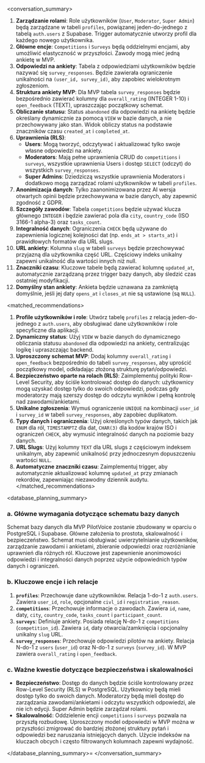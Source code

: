 <conversation_summary>
<decisions>
1.  **Zarządzanie rolami**: Role użytkowników (`User`, `Moderator`, `Super Admin`) będą zarządzane w tabeli `profiles`, powiązanej jeden-do-jednego z tabelą `auth.users` z Supabase. Trigger automatycznie utworzy profil dla każdego nowego użytkownika.
2.  **Główne encje**: `Competitions` i `Surveys` będą oddzielnymi encjami, aby umożliwić elastyczność w przyszłości. Zawody mogą mieć jedną ankietę w MVP.
3.  **Odpowiedzi na ankiety**: Tabela z odpowiedziami użytkowników będzie nazywać się `survey_responses`. Będzie zawierała ograniczenie unikalności na `(user_id, survey_id)`, aby zapobiec wielokrotnym zgłoszeniom.
4.  **Struktura ankiety MVP**: Dla MVP tabela `survey_responses` będzie bezpośrednio zawierać kolumny dla `overall_rating` (INTEGER 1-10) i `open_feedback` (TEXT), upraszczając początkowy schemat.
5.  **Obliczanie statusu**: Status `abandoned` dla odpowiedzi na ankietę będzie określany dynamicznie za pomocą `VIEW` w bazie danych, a nie przechowywany jako stan. Widok obliczy status na podstawie znaczników czasu `created_at` i `completed_at`.
6.  **Uprawnienia (RLS)**:
    *   **Users**: Mogą tworzyć, odczytywać i aktualizować tylko swoje własne odpowiedzi na ankiety.
    *   **Moderators**: Mają pełne uprawnienia CRUD do `competitions` i `surveys`, wszystkie uprawnienia Users i dostęp `SELECT` (odczyt) do wszystkich `survey_responses`.
    *   **Super Admins**: Dziedziczą wszystkie uprawnienia Moderators i dodatkowo mogą zarządzać rolami użytkowników w tabeli `profiles`.
7.  **Anonimizacja danych**: Tylko zaanonimizowana przez AI wersja otwartych opinii będzie przechowywana w bazie danych, aby zapewnić zgodność z GDPR.
8.  **Szczegóły zawodów**: Tabela `competitions` będzie używać klucza głównego `INTEGER` i będzie zawierać pola dla `city`, `country_code` (ISO 3166-1 alpha-3) oraz `tasks_count`.
9.  **Integralność danych**: Ograniczenia `CHECK` będą używane do zapewnienia logicznej kolejności dat (np. `ends_at > starts_at`) i prawidłowych formatów dla URL slugs.
10. **URL ankiety**: Kolumna `slug` w tabeli `surveys` będzie przechowywać przyjazną dla użytkownika część URL. Częściowy indeks unikalny zapewni unikalność dla wartości innych niż null.
11. **Znaczniki czasu**: Kluczowe tabele będą zawierać kolumnę `updated_at`, automatycznie zarządzaną przez trigger bazy danych, aby śledzić czas ostatniej modyfikacji.
12. **Domyślny stan ankiety**: Ankieta będzie uznawana za zamkniętą domyślnie, jeśli jej daty `opens_at` i `closes_at` nie są ustawione (są `NULL`).
</decisions>

<matched_recommendations>
1.  **Profile użytkowników i role**: Utwórz tabelę `profiles` z relacją jeden-do-jednego z `auth.users`, aby obsługiwać dane użytkowników i role specyficzne dla aplikacji.
2.  **Dynamiczny status**: Użyj `VIEW` w bazie danych do dynamicznego obliczania statusu `abandoned` dla odpowiedzi na ankiety, centralizując logikę i upraszczając backend.
3.  **Uproszczony schemat MVP**: Dodaj kolumny `overall_rating` i `open_feedback` bezpośrednio do tabeli `survey_responses`, aby uprościć początkowy model, odkładając złożoną strukturę pytań/odpowiedzi.
4.  **Bezpieczeństwo oparte na rolach (RLS)**: Zaimplementuj polityki Row-Level Security, aby ściśle kontrolować dostęp do danych: użytkownicy mogą uzyskać dostęp tylko do swoich odpowiedzi, podczas gdy moderatorzy mają szerszy dostęp do odczytu wyników i pełną kontrolę nad zawodami/ankietami.
5.  **Unikalne zgłoszenia**: Wymuś ograniczenie `UNIQUE` na kombinacji `user_id` i `survey_id` w tabeli `survey_responses`, aby zapobiec duplikatom.
6.  **Typy danych i ograniczenia**: Użyj określonych typów danych, takich jak `ENUM` dla ról, `TIMESTAMPTZ` dla dat, `CHAR(3)` dla kodów krajów ISO i ograniczeń `CHECK`, aby wymusić integralność danych na poziomie bazy danych.
7.  **URL Slugs**: Użyj kolumny `TEXT` dla URL slugs z częściowym indeksem unikalnym, aby zapewnić unikalność przy jednoczesnym dopuszczeniu wartości `NULL`.
8.  **Automatyczne znaczniki czasu**: Zaimplementuj trigger, aby automatycznie aktualizować kolumnę `updated_at` przy zmianach rekordów, zapewniając niezawodny dziennik audytu.
</matched_recommendations>

<database_planning_summary>
### a. Główne wymagania dotyczące schematu bazy danych
Schemat bazy danych dla MVP PilotVoice zostanie zbudowany w oparciu o PostgreSQL i Supabase. Główne założenia to prostota, skalowalność i bezpieczeństwo. Schemat musi obsługiwać uwierzytelnianie użytkowników, zarządzanie zawodami i ankietami, zbieranie odpowiedzi oraz rozróżnianie uprawnień dla różnych ról. Kluczowe jest zapewnienie anonimowości odpowiedzi i integralności danych poprzez użycie odpowiednich typów danych i ograniczeń.

### b. Kluczowe encje i ich relacje
1.  **`profiles`**: Przechowuje dane użytkowników. Relacja 1-do-1 z `auth.users`. Zawiera `user_id`, `role`, opcjonalne `civl_id` i `registration_reason`.
2.  **`competitions`**: Przechowuje informacje o zawodach. Zawiera `id`, `name`, daty, `city`, `country_code`, `tasks_count` i `participant_count`.
3.  **`surveys`**: Definiuje ankiety. Posiada relację N-do-1 z `competitions` (`competition_id`). Zawiera `id`, daty otwarcia/zamknięcia i opcjonalny unikalny `slug` URL.
4.  **`survey_responses`**: Przechowuje odpowiedzi pilotów na ankiety. Relacja N-do-1 z `users` (`user_id`) oraz N-do-1 z `surveys` (`survey_id`). W MVP zawiera `overall_rating` i `open_feedback`.

### c. Ważne kwestie dotyczące bezpieczeństwa i skalowalności
*   **Bezpieczeństwo**: Dostęp do danych będzie ściśle kontrolowany przez Row-Level Security (RLS) w PostgreSQL. Użytkownicy będą mieli dostęp tylko do swoich danych. Moderatorzy będą mieli dostęp do zarządzania zawodami/ankietami i odczytu wszystkich odpowiedzi, ale nie ich edycji. Super Admin będzie zarządzał rolami.
*   **Skalowalność**: Oddzielenie encji `competitions` i `surveys` pozwala na przyszłą rozbudowę. Uproszczony model odpowiedzi w MVP można w przyszłości zmigrować do bardziej złożonej struktury pytań i odpowiedzi bez naruszania istniejących danych. Użycie indeksów na kluczach obcych i często filtrowanych kolumnach zapewni wydajność.

</database_planning_summary>=
</conversation_summary>

